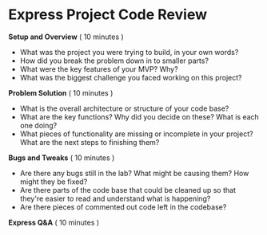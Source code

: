 # Express Project Code Review

**Setup and Overview** ( 10 minutes )

- What was the project you were trying to build, in your own words?
- How did you break the problem down in to smaller parts?
- What were the key features of your MVP? Why?
- What was the biggest challenge you faced working on this project?

**Problem Solution** ( 10 minutes )

- What is the overall architecture or structure of your code base?
- What are the key functions? Why did you decide on these? What is each one doing?
- What pieces of functionality are missing or incomplete in your project? What are the next steps to finishing them?

**Bugs and Tweaks** ( 10 minutes )

- Are there any bugs still in the lab? What might be causing them? How might they be fixed?
- Are there parts of the code base that could be cleaned up so that they're easier to read and understand what is happening?
- Are there pieces of commented out code left in the codebase?

**Express Q&A** ( 10 minutes )

